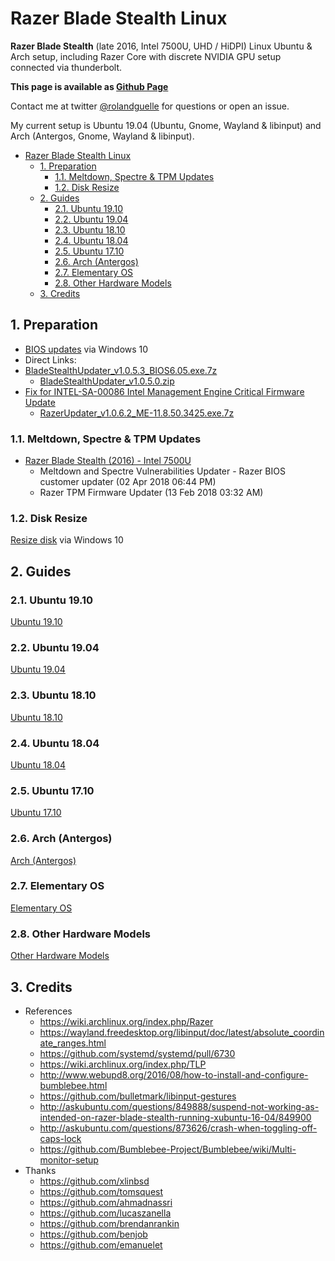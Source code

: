 # Razer Blade Stealth Linux

**Razer Blade Stealth** (late 2016, Intel 7500U, UHD / HiDPI) Linux Ubuntu & Arch setup, including Razer Core with discrete NVIDIA GPU setup connected via thunderbolt.

**This page is available as [Github Page](https://rolandguelle.github.io/razer-blade-stealth-linux/)**

Contact me at twitter [@rolandguelle](https://twitter.com/rolandguelle) for questions or open an issue.

My current setup is Ubuntu 19.04 (Ubuntu, Gnome, Wayland & libinput) and Arch (Antergos, Gnome, Wayland & libinput).

- [Razer Blade Stealth Linux](#razer-blade-stealth-linux)
  - [1. Preparation](#1-preparation)
    - [1.1. Meltdown, Spectre & TPM Updates](#11-meltdown-spectre--tpm-updates)
    - [1.2. Disk Resize](#12-disk-resize)
  - [2. Guides](#2-guides)
    - [2.1. Ubuntu 19.10](#21-ubuntu-1910)
    - [2.2. Ubuntu 19.04](#22-ubuntu-1904)
    - [2.3. Ubuntu 18.10](#23-ubuntu-1810)
    - [2.4. Ubuntu 18.04](#24-ubuntu-1804)
    - [2.5. Ubuntu 17.10](#25-ubuntu-1710)
    - [2.6. Arch (Antergos)](#26-arch-antergos)
    - [2.7. Elementary OS](#27-elementary-os)
    - [2.8. Other Hardware Models](#28-other-hardware-models)
  - [3. Credits](#3-credits)

## 1. Preparation

- [BIOS updates](http://www.razersupport.com/gaming-systems/razer-blade-stealth/) via Windows 10
- Direct Links:
- [BladeStealthUpdater_v1.0.5.3_BIOS6.05.exe.7z](http://dl.razerzone.com/support/BladeStealthH2/BladeStealthUpdater_v1.0.5.3_BIOS6.05.exe.7z)
  - [BladeStealthUpdater_v1.0.5.0.zip](http://dl.razerzone.com/support/BladeStealthH2/BladeStealthUpdater_v1.0.5.0.zip)
- [Fix for INTEL-SA-00086 Intel Management Engine Critical Firmware Update](https://insider.razerzone.com/index.php?threads/fix-for-intel-sa-00086-intel-management-engine-critical-firmware-update.29116/)
  - [RazerUpdater_v1.0.6.2_ME-11.8.50.3425.exe.7z](http://razerdrivers.s3.amazonaws.com/drivers/RazerUpdater_v1.0.6.2_ME-11.8.50.3425.exe.7z)

### 1.1. Meltdown, Spectre & TPM Updates

- [Razer Blade Stealth (2016) - Intel 7500U](http://drivers.razersupport.com//index.php?_m=downloads&_a=view&parentcategoryid=605&pcid=604&nav=0,350,604)
  - Meltdown and Spectre Vulnerabilities Updater - Razer BIOS customer updater (02 Apr 2018 06:44 PM)
  - Razer TPM Firmware Updater (13 Feb 2018 03:32 AM)

### 1.2. Disk Resize

[Resize disk](https://www.howtogeek.com/101862/how-to-manage-partitions-on-windows-without-downloading-any-other-software/) via Windows 10

## 2. Guides

### 2.1. Ubuntu 19.10

[Ubuntu 19.10](ubuntu-19-10.md)

### 2.2. Ubuntu 19.04

[Ubuntu 19.04](ubuntu-19-04.md)

### 2.3. Ubuntu 18.10

[Ubuntu 18.10](ubuntu-18-10.md)

### 2.4. Ubuntu 18.04

[Ubuntu 18.04](ubuntu-18-04.md)

### 2.5. Ubuntu 17.10

[Ubuntu 17.10](ubuntu-17-10.md)

### 2.6. Arch (Antergos)

[Arch (Antergos)](arch-antergos.md)

### 2.7. Elementary OS

[Elementary OS](elementary-os.md)

### 2.8. Other Hardware Models

[Other Hardware Models](other-hardware-models.md)

## 3. Credits

- References
  - https://wiki.archlinux.org/index.php/Razer
  - https://wayland.freedesktop.org/libinput/doc/latest/absolute_coordinate_ranges.html
  - https://github.com/systemd/systemd/pull/6730
  - https://wiki.archlinux.org/index.php/TLP
  - http://www.webupd8.org/2016/08/how-to-install-and-configure-bumblebee.html
  - https://github.com/bulletmark/libinput-gestures
  - http://askubuntu.com/questions/849888/suspend-not-working-as-intended-on-razer-blade-stealth-running-xubuntu-16-04/849900
  - http://askubuntu.com/questions/873626/crash-when-toggling-off-caps-lock
  - https://github.com/Bumblebee-Project/Bumblebee/wiki/Multi-monitor-setup
- Thanks
  - https://github.com/xlinbsd
  - https://github.com/tomsquest
  - https://github.com/ahmadnassri
  - https://github.com/lucaszanella
  - https://github.com/brendanrankin
  - https://github.com/benjob
  - https://github.com/emanuelet
